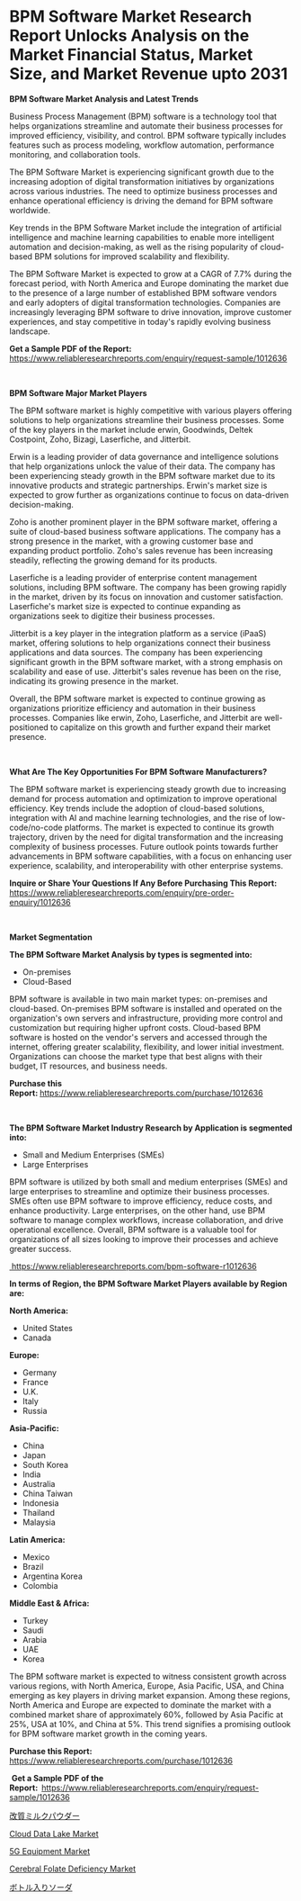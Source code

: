 <p><h1>BPM Software Market Research Report Unlocks Analysis on the Market Financial Status, Market Size, and Market Revenue upto 2031</h1></p><p><strong>BPM Software Market Analysis and Latest Trends</strong></p>
<p><p>Business Process Management (BPM) software is a technology tool that helps organizations streamline and automate their business processes for improved efficiency, visibility, and control. BPM software typically includes features such as process modeling, workflow automation, performance monitoring, and collaboration tools.</p><p>The BPM Software Market is experiencing significant growth due to the increasing adoption of digital transformation initiatives by organizations across various industries. The need to optimize business processes and enhance operational efficiency is driving the demand for BPM software worldwide.</p><p>Key trends in the BPM Software Market include the integration of artificial intelligence and machine learning capabilities to enable more intelligent automation and decision-making, as well as the rising popularity of cloud-based BPM solutions for improved scalability and flexibility.</p><p>The BPM Software Market is expected to grow at a CAGR of 7.7% during the forecast period, with North America and Europe dominating the market due to the presence of a large number of established BPM software vendors and early adopters of digital transformation technologies. Companies are increasingly leveraging BPM software to drive innovation, improve customer experiences, and stay competitive in today's rapidly evolving business landscape.</p></p>
<p><strong>Get a Sample PDF of the Report:&nbsp;</strong> <a href="https://www.reliableresearchreports.com/enquiry/request-sample/1012636">https://www.reliableresearchreports.com/enquiry/request-sample/1012636</a></p>
<p>&nbsp;</p>
<p><strong>BPM Software Major Market Players</strong></p>
<p><p>The BPM software market is highly competitive with various players offering solutions to help organizations streamline their business processes. Some of the key players in the market include erwin, Goodwinds, Deltek Costpoint, Zoho, Bizagi, Laserfiche, and Jitterbit.</p><p>Erwin is a leading provider of data governance and intelligence solutions that help organizations unlock the value of their data. The company has been experiencing steady growth in the BPM software market due to its innovative products and strategic partnerships. Erwin's market size is expected to grow further as organizations continue to focus on data-driven decision-making.</p><p>Zoho is another prominent player in the BPM software market, offering a suite of cloud-based business software applications. The company has a strong presence in the market, with a growing customer base and expanding product portfolio. Zoho's sales revenue has been increasing steadily, reflecting the growing demand for its products.</p><p>Laserfiche is a leading provider of enterprise content management solutions, including BPM software. The company has been growing rapidly in the market, driven by its focus on innovation and customer satisfaction. Laserfiche's market size is expected to continue expanding as organizations seek to digitize their business processes.</p><p>Jitterbit is a key player in the integration platform as a service (iPaaS) market, offering solutions to help organizations connect their business applications and data sources. The company has been experiencing significant growth in the BPM software market, with a strong emphasis on scalability and ease of use. Jitterbit's sales revenue has been on the rise, indicating its growing presence in the market.</p><p>Overall, the BPM software market is expected to continue growing as organizations prioritize efficiency and automation in their business processes. Companies like erwin, Zoho, Laserfiche, and Jitterbit are well-positioned to capitalize on this growth and further expand their market presence.</p></p>
<p>&nbsp;</p>
<p><strong>What Are The Key Opportunities For BPM Software Manufacturers?</strong></p>
<p><p>The BPM software market is experiencing steady growth due to increasing demand for process automation and optimization to improve operational efficiency. Key trends include the adoption of cloud-based solutions, integration with AI and machine learning technologies, and the rise of low-code/no-code platforms. The market is expected to continue its growth trajectory, driven by the need for digital transformation and the increasing complexity of business processes. Future outlook points towards further advancements in BPM software capabilities, with a focus on enhancing user experience, scalability, and interoperability with other enterprise systems.</p></p>
<p><strong>Inquire or Share Your Questions If Any Before Purchasing This Report:</strong> <a href="https://www.reliableresearchreports.com/enquiry/pre-order-enquiry/1012636">https://www.reliableresearchreports.com/enquiry/pre-order-enquiry/1012636</a></p>
<p>&nbsp;</p>
<p><strong>Market Segmentation</strong></p>
<p><strong>The BPM Software Market Analysis by types is segmented into:</strong></p>
<p><ul><li>On-premises</li><li>Cloud-Based</li></ul></p>
<p><p>BPM software is available in two main market types: on-premises and cloud-based. On-premises BPM software is installed and operated on the organization's own servers and infrastructure, providing more control and customization but requiring higher upfront costs. Cloud-based BPM software is hosted on the vendor's servers and accessed through the internet, offering greater scalability, flexibility, and lower initial investment. Organizations can choose the market type that best aligns with their budget, IT resources, and business needs.</p></p>
<p><strong>Purchase this Report:&nbsp;</strong><a href="https://www.reliableresearchreports.com/purchase/1012636">https://www.reliableresearchreports.com/purchase/1012636</a></p>
<p>&nbsp;</p>
<p><strong>The BPM Software Market Industry Research by Application is segmented into:</strong></p>
<p><ul><li>Small and Medium Enterprises (SMEs)</li><li>Large Enterprises</li></ul></p>
<p><p>BPM software is utilized by both small and medium enterprises (SMEs) and large enterprises to streamline and optimize their business processes. SMEs often use BPM software to improve efficiency, reduce costs, and enhance productivity. Large enterprises, on the other hand, use BPM software to manage complex workflows, increase collaboration, and drive operational excellence. Overall, BPM software is a valuable tool for organizations of all sizes looking to improve their processes and achieve greater success.</p></p>
<p><a href="https://www.reliableresearchreports.com/bpm-software-r1012636">&nbsp;https://www.reliableresearchreports.com/bpm-software-r1012636</a></p>
<p><strong>In terms of Region, the BPM Software Market Players available by Region are:</strong></p>
<p>
    <p> <strong> North America: </strong>
        <ul>
            <li>United States</li>
            <li>Canada</li>
        </ul>
        </p> 
    <p> <strong> Europe: </strong>
        <ul>
            <li>Germany</li>
            <li>France</li>
            <li>U.K.</li>
            <li>Italy</li>
            <li>Russia</li>
        </ul>
        </p> 
    <p> <strong> Asia-Pacific: </strong>
        <ul>
            <li>China</li>
            <li>Japan</li>
            <li>South Korea</li>
            <li>India</li>
            <li>Australia</li>
            <li>China Taiwan</li>
            <li>Indonesia</li>
            <li>Thailand</li>
            <li>Malaysia</li>
        </ul>
        </p> 
    <p> <strong> Latin America: </strong>
        <ul>
            <li>Mexico</li>
            <li>Brazil</li>
            <li>Argentina Korea</li>
            <li>Colombia</li>
        </ul>
        </p> 
    <p> <strong> Middle East & Africa: </strong>
        <ul>
            <li>Turkey</li>
            <li>Saudi</li>
            <li>Arabia</li>
            <li>UAE</li>
            <li>Korea</li>
        </ul>
    </p>
    </p>
<p><p>The BPM software market is expected to witness consistent growth across various regions, with North America, Europe, Asia Pacific, USA, and China emerging as key players in driving market expansion. Among these regions, North America and Europe are expected to dominate the market with a combined market share of approximately 60%, followed by Asia Pacific at 25%, USA at 10%, and China at 5%. This trend signifies a promising outlook for BPM software market growth in the coming years.</p></p>
<p><strong>Purchase this Report: </strong><a href="https://www.reliableresearchreports.com/purchase/1012636">https://www.reliableresearchreports.com/purchase/1012636</a></p>
<p>&nbsp;<strong>Get a Sample PDF of the Report:&nbsp;&nbsp;</strong><a href="https://www.reliableresearchreports.com/enquiry/request-sample/1012636">https://www.reliableresearchreports.com/enquiry/request-sample/1012636</a></p>
<p><strong></strong></p>
<p><p><a href="https://medium.com/@saigekulas/%E4%BF%AE%E6%AD%A3%E4%B9%B3%E7%B2%89%E5%B8%82%E5%A0%B4%E8%AA%BF%E6%9F%BB%E3%83%AC%E3%83%9D%E3%83%BC%E3%83%88-%E3%81%9D%E3%81%AE%E6%AD%B4%E5%8F%B2%E3%81%A82024%E5%B9%B4%E3%81%8B%E3%82%892031%E5%B9%B4%E3%81%AE%E4%BA%88%E6%B8%AC-b4e0cfd43041">改質ミルクパウダー</a></p><p><a href="https://www.linkedin.com/pulse/cloud-data-lake-market-competitive-analysis-trends-forecast-2031-tqlmf">Cloud Data Lake Market</a></p><p><a href="https://github.com/pjcfca/Market-Research-Report-List-2/blob/main/5g-equipment-market.md">5G Equipment Market</a></p><p><a href="https://www.linkedin.com/pulse/cerebral-folate-deficiency-market-size-outlook-forecast-2024-5y6xf">Cerebral Folate Deficiency Market</a></p><p><a href="https://medium.com/@kaydenjohns1964/%E3%83%9C%E3%83%88%E3%83%AB%E5%85%A5%E3%82%8A%E3%82%BD%E3%83%BC%E3%83%80%E5%B8%82%E5%A0%B4%E3%81%AE%E5%B1%95%E6%9C%9B-%E6%A5%AD%E7%95%8C%E6%A6%82%E8%A6%81%E3%81%A8%E4%BA%88%E6%B8%AC-2024%E5%B9%B4%E3%81%8B%E3%82%892031%E5%B9%B4-c3d37d01a844">ボトル入りソーダ</a></p></p>